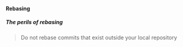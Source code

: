 #### Rebasing
##### The perils of rebasing


>Do not rebase commits that exist outside your local repository